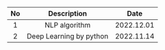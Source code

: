 
| No |  Description  | Date |
|:--------:|:-------:|:-------:|
| 1 | NLP algorithm | 2022.12.01 |
| 2 | Deep Learning by python | 2022.11.14 |


